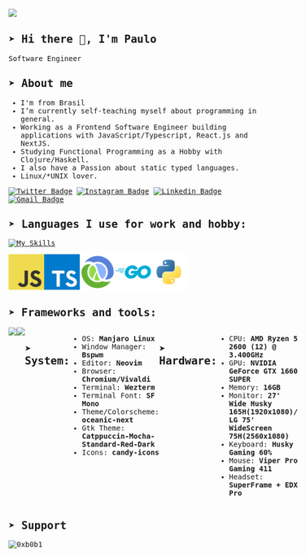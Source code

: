 <div style="margin: 20px 0">
    <a href="https://github.com/0xb0b1/github-profile-views-counter">
        <img width="140px" src="https://komarev.com/ghpvc/?username=0xb0b1&color=DE002D">
    </a>
</div>

<samp>
  
## ➤ Hi there 👋, I'm Paulo

Software Engineer

## ➤ About me 

- I'm from Brasil
- I’m currently self-teaching myself about programming in general.
- Working as a Frontend Software Engineer building applications with JavaScript/Typescript, React.js and NextJS.
- Studying Functional Programming as a Hobby with Clojure/Haskell.
- I also have a Passion about static typed languages.
- Linux/*UNIX lover.

[![Twitter Badge](https://img.shields.io/badge/-@paulo-555555?style=flat-square&labelColor=555555&logo=twitter&logoColor=white&link=https://twitter.com/p_vcent)](https://twitter.com/p_vcent)
[![Instagram Badge](https://img.shields.io/badge/-@paulo-555555?style=flat-square&labelColor=555555&logo=instagram&logoColor=white&link=https://instagram.com/p_vcent)](https://instagram.com/p_vcent) 
[![Linkedin Badge](https://img.shields.io/badge/-Paulo%20Vicente-555555?style=flat-square&logo=Linkedin&logoColor=white&link=https://www.linkedin.com/in/paulo-vicente-6abab0198/)](https://www.linkedin.com/in/paulo-vicente-6abab0198/) 
[![Gmail Badge](https://img.shields.io/badge/-vcente82.com-555555?style=flat-square&logo=Gmail&logoColor=white&link=mailto:vcente82@gmail.com)](mailto:vcente82@gmail.com)


## ➤ Languages I use for work and hobby:

[![My Skills](https://skillicons.dev/icons?i=javascript,typescript,react,nextjs,golang,clojure&theme=dark)](https://skillicons.dev)


<div style="
display: flex;
">
<a href="https://developer.mozilla.org/en-US/docs/Web/javascript">
    <img height="70" src="https://raw.githubusercontent.com/github/explore/80688e429a7d4ef2fca1e82350fe8e3517d3494d/topics/javascript/javascript.png" />
</a>
    
<a href="https://www.typescriptlang.org">
    <img height="70" src="https://raw.githubusercontent.com/github/explore/80688e429a7d4ef2fca1e82350fe8e3517d3494d/topics/typescript/typescript.png" />
</a>

<a href="clojure.org">
    <img height="70" src="https://raw.githubusercontent.com/github/explore/80688e429a7d4ef2fca1e82350fe8e3517d3494d/topics/clojure/clojure.png" />
</a>
    
<a href="https://go.dev">
    <img height="70" src="https://github.com/0xb0b1/0xb0b1/blob/master/golang.svg" />
</a>

<a href="https://www.python.org">
    <img height="70" src="https://raw.githubusercontent.com/github/explore/80688e429a7d4ef2fca1e82350fe8e3517d3494d/topics/python/python.png" />
</a>

</div>

## ➤ Frameworks and tools:

<div style="
display: flex;
">
<a href="https://react.dev">
    <img height="70" src="https://github.com/0xb0b1/0xb0b1/blob/master/react.svg" />
</a>

<a href="https://nextjs.org">
     <img height="70" src="https://github.com/0xb0b1/0xb0b1/blob/master/nextjs.png" />
</a>

<a href="https://redux.js.org">
    <img height="70" src="https://redux.js.org/img/redux.svg" />
</a>
    
<a href="https://tailwindcss.com">
    <img height="50" src="https://github.com/0xb0b1/0xb0b1/blob/master/tailwind-css-seeklogo.com.svg" />
</a>

<a href="https://github.com/NvChad">
    <img height="70" src="https://avatars.githubusercontent.com/u/88978340?s=200&v=4" />
</a>


##  ➤ System:

- OS: **Manjaro Linux**
- Window Manager: **Bspwm**
- Editor: **Neovim**
- Browser: **Chromium/Vivaldi**
- Terminal: **Wezterm**
- Terminal Font: **SF Mono**
- Theme/Colorscheme: **oceanic-next**
- Gtk Theme: **Catppuccin-Mocha-Standard-Red-Dark**
- Icons: **candy-icons**

##  ➤ Hardware:
- CPU: **AMD Ryzen 5 2600 (12) @ 3.400GHz**
- GPU: **NVIDIA GeForce GTX 1660 SUPER**
- Memory: **16GB**
- Monitor: **27' Wide Husky 165H(1920x1080)/ LG 75' WideScreen 75H(2560x1080)**
- Keyboard: **Husky Gaming 60%**
- Mouse: **Viper Pro Gaming 411**
- Headset: **SuperFrame + EDX Pro**

</div>
  
## ➤ Support
<p><a href="https://www.buymeacoffee.com/0xb0b1"> <img align="left" src="https://cdn.buymeacoffee.com/buttons/v2/default-yellow.png" height="50" width="210" alt="0xb0b1" /></a></p><br><br>


